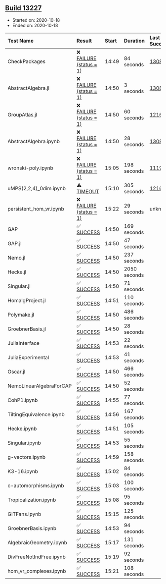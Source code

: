 ## [Build 13227](https://oscarci.mathematik.uni-kl.de/job/oscar/13227/)

* Started on: 2020-10-18
* Ended on: 2020-10-18

| Test Name    | Result | Start | Duration | Last Success | First Failure |
|:-------------|:-------|:------|:---------|:-------------|:--------------|
| CheckPackages | ❌ [FAILURE (status = 1)](https://oscarci.mathematik.uni-kl.de/job/oscar/13227/artifact/logs/build-13227/CheckPackages.log) | 14:49 | 84 seconds | [13085](https://oscarci.mathematik.uni-kl.de/job/oscar/13085/) | [13086](https://oscarci.mathematik.uni-kl.de/job/oscar/13086/) |
| AbstractAlgebra.jl | ❌ [FAILURE (status = 1)](https://oscarci.mathematik.uni-kl.de/job/oscar/13227/artifact/logs/build-13227/AbstractAlgebra.jl.log) | 14:50 | 3 seconds | [13085](https://oscarci.mathematik.uni-kl.de/job/oscar/13085/) | [13086](https://oscarci.mathematik.uni-kl.de/job/oscar/13086/) |
| GroupAtlas.jl | ❌ [FAILURE (status = 1)](https://oscarci.mathematik.uni-kl.de/job/oscar/13227/artifact/logs/build-13227/GroupAtlas.jl.log) | 14:50 | 60 seconds | [12167](https://oscarci.mathematik.uni-kl.de/job/oscar/12167/) | [12168](https://oscarci.mathematik.uni-kl.de/job/oscar/12168/) |
| AbstractAlgebra.ipynb | ❌ [FAILURE (status = 1)](https://oscarci.mathematik.uni-kl.de/job/oscar/13227/artifact/logs/build-13227/AbstractAlgebra.ipynb.log) | 14:50 | 28 seconds | [13085](https://oscarci.mathematik.uni-kl.de/job/oscar/13085/) | [13086](https://oscarci.mathematik.uni-kl.de/job/oscar/13086/) |
| wronski-poly.ipynb | ❌ [FAILURE (status = 1)](https://oscarci.mathematik.uni-kl.de/job/oscar/13227/artifact/logs/build-13227/wronski-poly.ipynb.log) | 15:05 | 198 seconds | [11192](https://oscarci.mathematik.uni-kl.de/job/oscar/11192/) | [11193](https://oscarci.mathematik.uni-kl.de/job/oscar/11193/) |
| uMPS(2,2,4)_0dim.ipynb | ⚠ [TIMEOUT](https://oscarci.mathematik.uni-kl.de/job/oscar/13227/artifact/logs/build-13227/uMPS-2-2-4-_0dim.ipynb.log) | 15:10 | 305 seconds | [12167](https://oscarci.mathematik.uni-kl.de/job/oscar/12167/) | [12168](https://oscarci.mathematik.uni-kl.de/job/oscar/12168/) |
| persistent_hom_vr.ipynb | ❌ [FAILURE (status = 1)](https://oscarci.mathematik.uni-kl.de/job/oscar/13227/artifact/logs/build-13227/persistent_hom_vr.ipynb.log) | 15:22 | 29 seconds | unknown | unknown |
| GAP | ✅ [SUCCESS](https://oscarci.mathematik.uni-kl.de/job/oscar/13227/artifact/logs/build-13227/GAP.log) | 14:50 | 169 seconds |  |  |
| GAP.jl | ✅ [SUCCESS](https://oscarci.mathematik.uni-kl.de/job/oscar/13227/artifact/logs/build-13227/GAP.jl.log) | 14:50 | 47 seconds |  |  |
| Nemo.jl | ✅ [SUCCESS](https://oscarci.mathematik.uni-kl.de/job/oscar/13227/artifact/logs/build-13227/Nemo.jl.log) | 14:50 | 237 seconds |  |  |
| Hecke.jl | ✅ [SUCCESS](https://oscarci.mathematik.uni-kl.de/job/oscar/13227/artifact/logs/build-13227/Hecke.jl.log) | 14:50 | 2050 seconds |  |  |
| Singular.jl | ✅ [SUCCESS](https://oscarci.mathematik.uni-kl.de/job/oscar/13227/artifact/logs/build-13227/Singular.jl.log) | 14:50 | 71 seconds |  |  |
| HomalgProject.jl | ✅ [SUCCESS](https://oscarci.mathematik.uni-kl.de/job/oscar/13227/artifact/logs/build-13227/HomalgProject.jl.log) | 14:51 | 110 seconds |  |  |
| Polymake.jl | ✅ [SUCCESS](https://oscarci.mathematik.uni-kl.de/job/oscar/13227/artifact/logs/build-13227/Polymake.jl.log) | 14:50 | 486 seconds |  |  |
| GroebnerBasis.jl | ✅ [SUCCESS](https://oscarci.mathematik.uni-kl.de/job/oscar/13227/artifact/logs/build-13227/GroebnerBasis.jl.log) | 14:50 | 28 seconds |  |  |
| JuliaInterface | ✅ [SUCCESS](https://oscarci.mathematik.uni-kl.de/job/oscar/13227/artifact/logs/build-13227/JuliaInterface.log) | 14:53 | 22 seconds |  |  |
| JuliaExperimental | ✅ [SUCCESS](https://oscarci.mathematik.uni-kl.de/job/oscar/13227/artifact/logs/build-13227/JuliaExperimental.log) | 14:53 | 41 seconds |  |  |
| Oscar.jl | ✅ [SUCCESS](https://oscarci.mathematik.uni-kl.de/job/oscar/13227/artifact/logs/build-13227/Oscar.jl.log) | 14:50 | 466 seconds |  |  |
| NemoLinearAlgebraForCAP | ✅ [SUCCESS](https://oscarci.mathematik.uni-kl.de/job/oscar/13227/artifact/logs/build-13227/NemoLinearAlgebraForCAP.log) | 14:50 | 52 seconds |  |  |
| CohP1.ipynb | ✅ [SUCCESS](https://oscarci.mathematik.uni-kl.de/job/oscar/13227/artifact/logs/build-13227/CohP1.ipynb.log) | 14:55 | 77 seconds |  |  |
| TiltingEquivalence.ipynb | ✅ [SUCCESS](https://oscarci.mathematik.uni-kl.de/job/oscar/13227/artifact/logs/build-13227/TiltingEquivalence.ipynb.log) | 14:56 | 167 seconds |  |  |
| Hecke.ipynb | ✅ [SUCCESS](https://oscarci.mathematik.uni-kl.de/job/oscar/13227/artifact/logs/build-13227/Hecke.ipynb.log) | 14:51 | 105 seconds |  |  |
| Singular.ipynb | ✅ [SUCCESS](https://oscarci.mathematik.uni-kl.de/job/oscar/13227/artifact/logs/build-13227/Singular.ipynb.log) | 14:53 | 55 seconds |  |  |
| g-vectors.ipynb | ✅ [SUCCESS](https://oscarci.mathematik.uni-kl.de/job/oscar/13227/artifact/logs/build-13227/g-vectors.ipynb.log) | 14:59 | 158 seconds |  |  |
| K3-16.ipynb | ✅ [SUCCESS](https://oscarci.mathematik.uni-kl.de/job/oscar/13227/artifact/logs/build-13227/K3-16.ipynb.log) | 15:02 | 84 seconds |  |  |
| c-automorphisms.ipynb | ✅ [SUCCESS](https://oscarci.mathematik.uni-kl.de/job/oscar/13227/artifact/logs/build-13227/c-automorphisms.ipynb.log) | 15:03 | 100 seconds |  |  |
| Tropicalization.ipynb | ✅ [SUCCESS](https://oscarci.mathematik.uni-kl.de/job/oscar/13227/artifact/logs/build-13227/Tropicalization.ipynb.log) | 15:08 | 95 seconds |  |  |
| GITFans.ipynb | ✅ [SUCCESS](https://oscarci.mathematik.uni-kl.de/job/oscar/13227/artifact/logs/build-13227/GITFans.ipynb.log) | 15:15 | 125 seconds |  |  |
| GroebnerBasis.ipynb | ✅ [SUCCESS](https://oscarci.mathematik.uni-kl.de/job/oscar/13227/artifact/logs/build-13227/GroebnerBasis.ipynb.log) | 14:53 | 94 seconds |  |  |
| AlgebraicGeometry.ipynb | ✅ [SUCCESS](https://oscarci.mathematik.uni-kl.de/job/oscar/13227/artifact/logs/build-13227/AlgebraicGeometry.ipynb.log) | 15:17 | 131 seconds |  |  |
| DivFreeNotIndFree.ipynb | ✅ [SUCCESS](https://oscarci.mathematik.uni-kl.de/job/oscar/13227/artifact/logs/build-13227/DivFreeNotIndFree.ipynb.log) | 15:19 | 92 seconds |  |  |
| hom_vr_complexes.ipynb | ✅ [SUCCESS](https://oscarci.mathematik.uni-kl.de/job/oscar/13227/artifact/logs/build-13227/hom_vr_complexes.ipynb.log) | 15:21 | 108 seconds |  |  |
